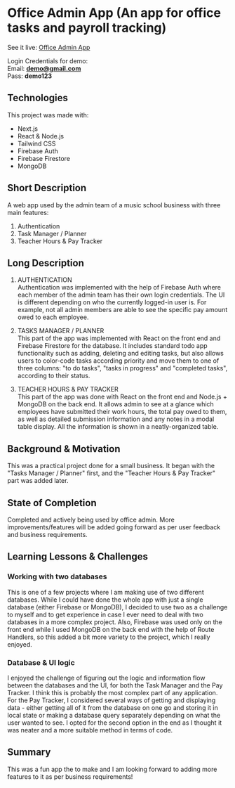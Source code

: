# Office Admin App (An app for office tasks and payroll tracking)

See it live: [Office Admin App](https://dcam-admin-next-demo.vercel.app/)

Login Credentials for demo:  
Email: **demo@gmail.com**  
Pass: **demo123**

## Technologies
This project was made with:
* Next.js
* React & Node.js
* Tailwind CSS
* Firebase Auth
* Firebase Firestore
* MongoDB

## Short Description
A web app used by the admin team of a music school business with three main features:
1. Authentication
2. Task Manager / Planner
3. Teacher Hours & Pay Tracker

## Long Description
1. AUTHENTICATION  
Authentication was implemented with the help of Firebase Auth where each member of the admin team has their own login credentials. The UI is different depending on who the currently logged-in user is. For example, not all admin members are able to see the specific pay amount owed to each employee.

2. TASKS MANAGER / PLANNER  
This part of the app was implemented with React on the front end and Firebase Firestore for the database. It includes standard todo app functionality such as adding, deleting and editing tasks, but also allows users to color-code tasks according priority and move them to one of three columns: "to do tasks", "tasks in progress" and "completed tasks", according to their status.

3. TEACHER HOURS & PAY TRACKER  
This part of the app was done with React on the front end and Node.js + MongoDB on the back end. It allows admin to see at a glance which employees have submitted their work hours, the total pay owed to them, as well as detailed submission information and any notes in a modal table display. All the information is shown in a neatly-organized table.

## Background & Motivation
This was a practical project done for a small business. It began with the "Tasks Manager / Planner" first, and the "Teacher Hours & Pay Tracker" part was added later.

## State of Completion
Completed and actively being used by office admin. More improvements/features will be added going forward as per user feedback and business requirements.

## Learning Lessons & Challenges
### Working with two databases
This is one of a few projects where I am making use of two different databases. While I could have done the whole app with just a single database (either Firebase or MongoDB), I decided to use two as a challenge to myself and to get experience in case I ever need to deal with two databases in a more complex project. Also, Firebase was used only on the front end while I used MongoDB on the back end with the help of Route Handlers, so this added a bit more variety to the project, which I really enjoyed.

### Database & UI logic
I enjoyed the challenge of figuring out the logic and information flow between the databases and the UI, for both the Task Manager and the Pay Tracker. I think this is probably the most complex part of any application. For the Pay Tracker, I considered several ways of getting and displaying data - either getting all of it from the database on one go and storing it in local state or making a database query separately depending on what the user wanted to see. I opted for the second option in the end as I thought it was neater and a more suitable method in terms of code.

## Summary
This was a fun app the to make and I am looking forward to adding more features to it as per business requirements!




